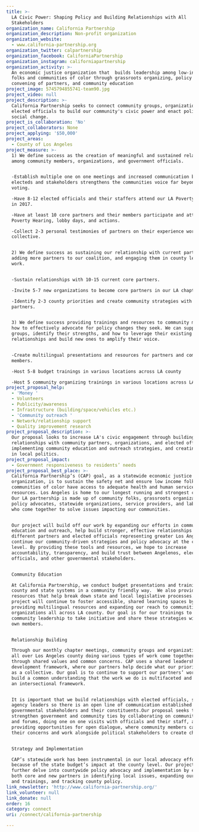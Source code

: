 ```yaml
---
title: >-
  LA Civic Power: Shaping Policy and Building Relationships with All
  Stakeholders
organization_name: California Partnership
organization_description: Non-profit organization
organization_website:
  - www.california-partnership.org
organization_twitter: calpartnership
organization_facebook: CaliforniaPartnership
organization_instagram: californiapartnership
organization_activity: >-
  An economic justice organization that  builds leadership among low-income
  folks and communities of color through grassroots organizing, policy advocacy,
  convening of partners, and community education
project_image: 5745794855741-team90.jpg
project_video: null
project_description: >-
  California Partnership seeks to connect community groups, organizations, and
  elected officials to build our community's civic power and enact political and
  social change.
project_is_collaboration: 'No'
project_collaborators: None
project_applying: '$50,000'
project_areas:
  - County of Los Angeles
project_measure: >-
  1) We define success as the creation of meaningful and sustained relationships
  among community members, organizations, and government officials. 


  -Establish multiple one on one meetings and increased communication between
  electeds and stakeholders strengthens the communities voice far beyond simply
  voting. 

  -Have 8-12 elected officials and their staffers attend our LA Poverty Hearing
  in 2017.

  -Have at least 10 core partners and their members participate and attend our
  Poverty Hearing, lobby days, and actions.

  -Collect 2-3 personal testimonies of partners on their experience working as a
  collective.


  2) We define success as sustaining our relationship with current partners,
  adding more partners to our coalition, and engaging them in county level
  work. 


  -Sustain relationships with 10-15 current core partners. 

  -Invite 5-7 new organizations to become core partners in our LA chapter.

  -Identify 2-3 county priorities and create community strategies with CAP LA
  partners.


  3) We define success providing trainings and resources to community members on
  how to effectively advocate for policy changes they seek. We can support
  groups, identify their strengths, and how to leverage their existing
  relationships and build new ones to amplify their voice. 


  -Create multilingual presentations and resources for partners and community
  members.

  -Host 5-8 budget trainings in various locations across LA county

  -Host 5 community organizing trainings in various locations across LA
project_proposal_help:
  - 'Money '
  - Volunteers
  - Publicity/awareness
  - Infrastructure (building/space/vehicles etc.)
  - 'Community outreach '
  - Network/relationship support
  - Quality improvement research
project_proposal_description: >-
  Our proposal looks to increase LA's civic engagement through building
  relationships with community partners, organizations, and elected officials,
  implementing community education and outreach strategies, and creating change
  in local politics.
project_proposal_impact:
  - Government responsiveness to residents’ needs
project_proposal_best_place: >-
  California Partnership’s (CAP) goal, as a statewide economic justice
  organization, is to sustain the safety net and ensure low income folks and
  communities of color have access to adequate health and human service
  resources. Los Angeles is home to our longest running and strongest chapter.
  Our LA partnership is made up of community folks, grassroots organizations,
  policy advocates, statewide organizations, service providers, and labor unions
  who come together to solve issues impacting our communities. 


  Our project will build off our work by expanding our efforts in community
  education and outreach, help build stronger, effective relationships among our
  different partners and elected officials representing greater Los Angeles, and
  continue our community-driven strategies and policy advocacy at the county
  level. By providing these tools and resources, we hope to increase
  accountability, transparency, and build trust between Angelenos, elected
  officials, and other governmental stakeholders.   


  Community Education

  At California Partnership, we conduct budget presentations and trainings on
  county and state systems in a community friendly way.  We also provide
  resources that help break down state and local legislative processes. Our
  project will continue to foster accessible, shared learning spaces by
  providing multilingual resources and expanding our reach to communities and
  organizations all across LA county. Our goal is for our trainings to engage
  community leadership to take initiative and share these strategies with their
  own members.


  Relationship Building

  Through our monthly chapter meetings, community groups and organizations from
  all over Los Angeles county doing various types of work come together to work
  through shared values and common concerns. CAP uses a shared leadership and
  development framework, where our partners help decide what our priorities are
  as a collective. Our goal is to continue to support our partners’ work and
  build a common understanding that the work we do is multifaceted and requires
  an intersectional framework. 


  It is important that we build relationships with elected officials, staff, and
  agency leaders so there is an open line of communication established between
  governmental stakeholders and their constituents.Our proposal seeks to
  strengthen government and community ties by collaborating on community events
  and forums, doing one on one visits with officials and their staff, and
  providing opportunities for open dialogue, where community members can express
  their concerns and work alongside political stakeholders to create change. 


  Strategy and Implementation

  CAP’s statewide work has been instrumental in our local advocacy efforts
  because of the state budget’s impact at the county level. Our project looks to
  further delve into countywide policy advocacy and implementation by engaging
  both core and new partners in identifying local issues, expanding our tools
  and trainings, and tracking county policy.
link_newsletter: 'http://www.california-partnership.org/'
link_volunteer: null
link_donate: null
order: 16
category: connect
uri: /connect/california-partnership

---
```

